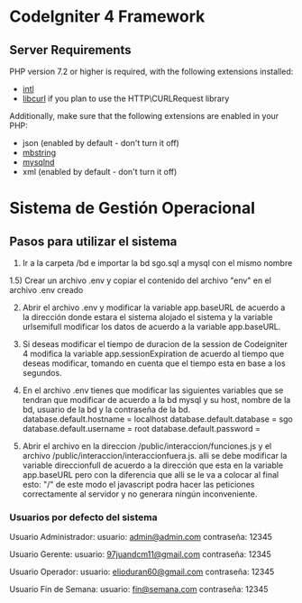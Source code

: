 # CodeIgniter 4 Framework

## Server Requirements

PHP version 7.2 or higher is required, with the following extensions installed: 

- [intl](http://php.net/manual/en/intl.requirements.php)
- [libcurl](http://php.net/manual/en/curl.requirements.php) if you plan to use the HTTP\CURLRequest library

Additionally, make sure that the following extensions are enabled in your PHP:

- json (enabled by default - don't turn it off)
- [mbstring](http://php.net/manual/en/mbstring.installation.php)
- [mysqlnd](http://php.net/manual/en/mysqlnd.install.php)
- xml (enabled by default - don't turn it off)

# Sistema de Gestión Operacional

## Pasos para utilizar el sistema
1) Ir a la carpeta /bd e importar la bd sgo.sql a mysql con el mismo nombre

1.5) Crear un archivo .env y copiar el contenido del archivo "env" en el archivo .env creado

2) Abrir el archivo .env y modificar la variable app.baseURL de acuerdo a la dirección donde estara el sistema alojado el sistema y la variable urlsemifull modificar los datos de acuerdo a la variable app.baseURL.

3) Si deseas modificar el tiempo de duracion de la session de Codeigniter 4 modifica la variable app.sessionExpiration de acuerdo al tiempo que deseas modificar, tomando en cuenta que el tiempo esta en base a los segundos.

4) En el archivo .env tienes que modificar las siguientes variables que se tendran que modificar de acuerdo a la bd mysql y su host, nombre de la bd, usuario de la bd y la contraseña de la bd.
database.default.hostname = localhost
database.default.database = sgo
database.default.username = root
database.default.password = 

5) Abrir el archivo en la direccion /public/interaccion/funciones.js y el archivo /public/interaccion/interaccionfuera.js. alli se debe modificar la variable direccionfull de acuerdo a la dirección que esta en la variable app.baseURL pero con la diferencia que alli se le va a colocar al final esto: "/" de este modo el javascript podra hacer las peticiones correctamente al servidor y no generara ningún inconveniente.

### Usuarios por defecto del sistema

Usuario Administrador: 
usuario: admin@admin.com
contraseña: 12345

Usuario Gerente: 
usuario: 97juandcm11@gmail.com
contraseña: 12345

Usuario Operador:
usuario: elioduran60@gmail.com
contraseña: 12345

Usuario Fin de Semana:
usuario: fin@semana.com
contraseña: 12345


